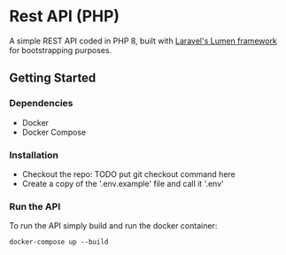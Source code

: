 # Rest API (PHP)

A simple REST API coded in PHP 8, built with [Laravel's Lumen framework](https://lumen.laravel.com/)
for bootstrapping purposes.

## Getting Started

### Dependencies

* Docker
* Docker Compose

### Installation

* Checkout the repo: TODO put git checkout command here
* Create a copy of the '.env.example' file and call it '.env'

### Run the API

To run the API simply build and run the docker container:

```
docker-compose up --build
```